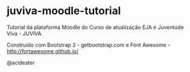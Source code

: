 juviva-moodle-tutorial
======================

Tutorial da plataforma Moodle do Curso de atualização EJA e Juventude Viva - JUVIVA.

Construído com Bootstrap 3 - getbootstrap.com  e Font Awesome - http://fortawesome.github.io/

@acideater
